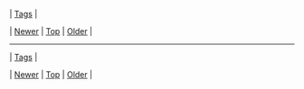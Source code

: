 <!--
title:
date: 2020-06-28T15:27:00.306Z
tags:
-->

| [Tags](tags.md) |

| [Newer](87169210258.md) | [Top](index.md) | [Older](87185661462.md) |
<!--BOTTOM-POST-NAVIGATION-->
---

| [Tags](tags.md) |

| [Newer](87169210258.md) | [Top](index.md) | [Older](87185661462.md) |